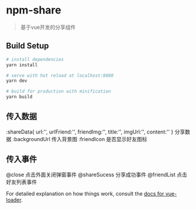 # npm-share

> 基于vue开发的分享组件

## Build Setup

``` bash
# install dependencies
yarn install

# serve with hot reload at localhost:8080
yarn dev

# build for production with minification
yarn build
```
## 传入数据
:shareData{
    url:'',
    urlFriend:'',
    friendImg:'',
    title:'',
    imgUrl:'',
    content:''
}  分享数据
:backgroundUrl  传入背景图
:friendIcon 是否显示好友图标

## 传入事件
@close   点击外面关闭弹窗事件
@shareSucess 分享成功事件
@friendList  点击好友列表事件


For detailed explanation on how things work, consult the [docs for vue-loader](http://vuejs.github.io/vue-loader).
